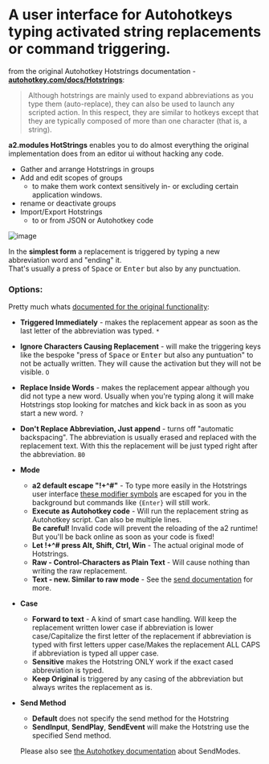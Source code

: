 # A user interface for Autohotkeys typing activated string replacements or command triggering.

from the original Autohotkey Hotstrings documentation - [**autohotkey.com/docs/Hotstrings**](https://autohotkey.com/docs/Hotstrings.htm):
> Although hotstrings are mainly used to expand abbreviations as you type them (auto-replace), they can also be used to launch any scripted action. In this respect, they are similar to hotkeys except that they are typically composed of more than one character (that is, a string).

**a2.modules HotStrings** enables you to do almost everything the original implementation does from an editor ui without hacking any code.

  * Gather and arrange Hotstrings in groups
  * Add and edit scopes of groups
    * to make them work context sensitively in- or excluding certain application windows.
  * rename or deactivate groups
  * Import/Export Hotstrings
    * to or from JSON or Autohotkey code

![image](https://user-images.githubusercontent.com/218956/119238088-b4c45980-bb40-11eb-9dff-a7f00ded3dc0.png)

In the **simplest form** a replacement is triggered by typing a new abbreviation word and "ending" it.<br>
That's usually a press of <kbd>Space</kbd> or <kbd>Enter</kbd> but also by any punctuation.

### Options:

Pretty much whats [documented for the original functionality](https://autohotkey.com/docs/Hotstrings.htm#Options):

* **Triggered Immediately** - makes the replacement appear as soon as the last letter of the abbreviation was typed. `*`

* **Ignore Characters Causing Replacement** - will make the triggering keys like the bespoke "press of <kbd>Space</kbd> or <kbd>Enter</kbd> but also any puntuation" to not be actually written. They will cause the activation but they will not be visible. `O`

* **Replace Inside Words** - makes the replacement appear although you did not type a new word. Usually when you're typing along it will make Hotstrings stop looking for matches and kick back in as soon as you start a new word. `?`

* **Don't Replace Abbreviation, Just append** - turns off "automatic backspacing". The abbreviation is usually erased and replaced with the replacement text. With this the replacement will be just typed right after the abbreviation. `B0`

* **Mode**
  * **a2 default escape "!+^#"** - To type more easily in the Hotstrings user interface [these modifier symbols](https://autohotkey.com/docs/commands/Send.htm#specialchars) are escaped for you in the background but commands like `{Enter}` will still work.
  * **Execute as Autohotkey code** - Will run the replacement string as Autohotkey script. Can also be multiple lines.<br>
    **Be careful!** Invalid code will prevent the reloading of the a2 runtime!<br>
    But you'll be back online as soon as your code is fixed!
  * **Let !+^# press Alt, Shift, Ctrl, Win** - The actual original mode of Hotstrings.
  * **Raw - Control-Characters as Plain Text** - Will cause nothing than writing the raw replacement.
  * **Text - new. Similar to raw mode** - See the [send documentation](https://autohotkey.com/docs/commands/Send.htm#SendText) for more.

* **Case**
  * **Forward to text** - A kind of smart case handling. Will keep the replacement written lower case if abbreviation is lower case/Capitalize the first letter of the replacement if abbreviation is typed with first letters upper case/Makes the replacement ALL CAPS if abbreviation is typed all upper case.
  * **Sensitive** makes the Hotstring ONLY work if the exact cased abbreviation is typed.
  * **Keep Original** is triggered by any casing of the abbreviation but always writes the replacement as is.

* **Send Method**
  * **Default** does not specify the send method for the Hotstring
  * **SendInput**, **SendPlay**, **SendEvent** will make the Hotstring use the specified Send method.<br>
  
  Please also see [the Autohotkey documentation](https://autohotkey.com/docs/Hotstrings.htm#SendMode) about SendModes.
